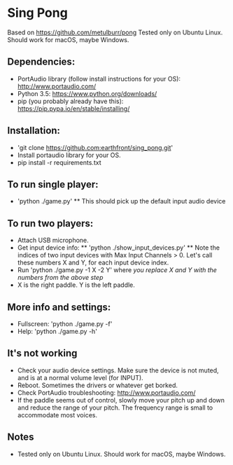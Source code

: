 Sing Pong
=========

Based on https://github.com/metulburr/pong
Tested only on Ubuntu Linux. Should work for macOS, maybe Windows.

## Dependencies:

* PortAudio library (follow install instructions for your OS): http://www.portaudio.com/
* Python 3.5: https://www.python.org/downloads/
* pip (you probably already have this): https://pip.pypa.io/en/stable/installing/


## Installation:

* 'git clone https://github.com:earthfront/sing_pong.git'
* Install portaudio library for your OS.
*  pip install -r requirements.txt


## To run single player:

* 'python ./game.py'
** This should pick up the default input audio device


## To run two players:

* Attach USB microphone.
* Get input device info:
** 'python ./show_input_devices.py'
** Note the indices of two input devices with Max Input Channels > 0. Let's call these numbers X and Y, for each input device index.
* Run 'python ./game.py -1 X -2 Y' where *you replace X and Y with the numbers from the above step*
* X is the right paddle. Y is the left paddle.


## More info and settings:

* Fullscreen: 'python ./game.py -f'
* Help: 'python ./game.py -h'


## It's not working

* Check your audio device settings. Make sure the device is not muted, and is at a normal volume level (for INPUT).
* Reboot. Sometimes the drivers or whatever get borked.
* Check PortAudio troubleshooting: http://www.portaudio.com/
* If the paddle seems out of control, slowly move your pitch up and down and reduce the range of your pitch. The frequency range is small to accommodate most voices.

## Notes

* Tested only on Ubuntu Linux. Should work for macOS, maybe Windows.
